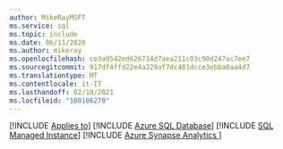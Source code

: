 ```yaml
---
author: MikeRayMSFT
ms.service: sql
ms.topic: include
ms.date: 06/11/2020
ms.author: mikeray
ms.openlocfilehash: ce3a9542ed626714d7aea211c03c90d247ac7ee7
ms.sourcegitcommit: 917df4ffd22e4a229af7dc481dcce3ebba0aa4d7
ms.translationtype: MT
ms.contentlocale: it-IT
ms.lasthandoff: 02/10/2021
ms.locfileid: "100106270"
---
```

[!INCLUDE [Applies to](../../includes/applies-md.md)] [!INCLUDE [Azure SQL Database](../../includes/applies-to-version/_asdb.md)] [!INCLUDE [SQL Managed Instance](../../includes/applies-to-version/_asdbmi.md)] [!INCLUDE [Azure Synapse Analytics ](../../includes/applies-to-version/_asa.md)]
